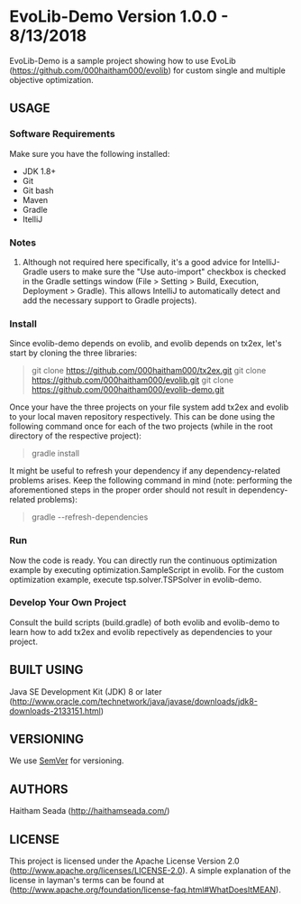 # EvoLib-Demo Version 1.0.0 - 8/13/2018
EvoLib-Demo is a sample project showing how to use EvoLib (https://github.com/000haitham000/evolib)
for custom single and multiple objective optimization.

## USAGE
### Software Requirements
Make sure you have the following installed:
- JDK 1.8+
- Git
- Git bash
- Maven
- Gradle
- ItelliJ

### Notes
1. Although not required here specifically, it's a good advice for IntelliJ-Gradle users to make sure the "Use auto-import" checkbox is checked in the Gradle settings window (File > Setting > Build, Execution, Deployment > Gradle). This allows IntelliJ to automatically detect and add the necessary support to Gradle projects).

### Install
Since evolib-demo depends on evolib, and evolib depends on tx2ex, let's start by cloning the three libraries:
> git clone https://github.com/000haitham000/tx2ex.git
> git clone https://github.com/000haitham000/evolib.git
> git clone https://github.com/000haitham000/evolib-demo.git

Once your have the three projects on your file system add tx2ex and evolib to your local maven repository respectively. This can be done using the following command once for each of the two projects (while in the root directory of the respective project):
> gradle install

It might be useful to refresh your dependency if any dependency-related problems arises. Keep the following command in mind (note: performing the aforementioned steps in the proper order should not result in dependency-related problems):
> gradle --refresh-dependencies

### Run
Now the code is ready. You can directly run the continuous optimization example by executing optimization.SampleScript in evolib. For the custom optimization example, execute tsp.solver.TSPSolver in evolib-demo.

### Develop Your Own Project
Consult the build scripts (build.gradle) of both evolib and evolib-demo to learn how to add tx2ex and evolib repectively as dependencies to your project.


## BUILT USING
Java SE Development Kit (JDK) 8 or later
(http://www.oracle.com/technetwork/java/javase/downloads/jdk8-downloads-2133151.html)

## VERSIONING
We use [SemVer](http://semver.org/) for versioning.

## AUTHORS
Haitham Seada (http://haithamseada.com/)

## LICENSE
This project is licensed under the Apache License Version 2.0
(http://www.apache.org/licenses/LICENSE-2.0). A simple explanation of the
license in layman's terms can be found at
(http://www.apache.org/foundation/license-faq.html#WhatDoesItMEAN).